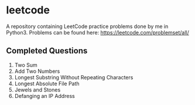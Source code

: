 # leetcode
A repository containing LeetCode practice problems done by me in Python3.
Problems can be found here: https://leetcode.com/problemset/all/

## Completed Questions
1. Two Sum
2. Add Two Numbers
3. Longest Substring Without Repeating Characters
388. Longest Absolute File Path
771. Jewels and Stones
1108. Defanging an IP Address